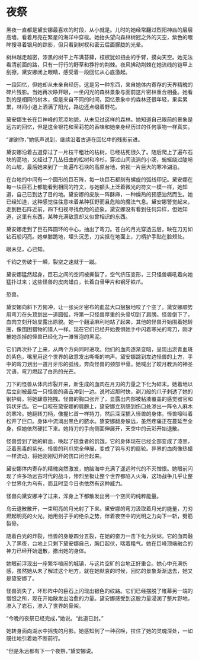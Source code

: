 # 夜祭



黑夜一直都是黛安娜最喜欢的时段，从小就是。儿时的她经常翻过烈阳神庙的层层高墙，看着月亮在繁星的海洋中穿梭。她抬头望向森林树冠之外的天空，紫色的眼眸搜寻着银月的踪影，但只看到树杈和密云后面朦胧的光晕。

树林越走越密，漆黑的树干上布满苔藓，枝杈犹如扭曲的手臂，摸向天空。她无法看清前面的路，只有一行行的野草和狰狞的荆棘。夜风拂动荆棘在她流线的铠甲上刮擦，黛安娜闭上眼睛，感受着一段回忆从心底激起。

一段回忆，但她却从未亲自经历。这是另一种东西，来自她体内寄存的天界精魄的碎片残影。当她再次睁开眼，一坐闪光的森林景象与面前这片密林重合相叠。她看到的是相同的树木，但是来自不同的时间，回忆景象中的森林还很年轻，果实累累，林间小道上洒满了阳光，路边还点缀着野花。

黛安娜生长在巨神峰的荒凉地貌，从未见过这样的森林。她知道自己眼前的景象是远古的回忆，但是这金银花和茉莉花的香味和她亲身经历过的任何事物一样真实。

“谢谢你，”她低声说到，继续沿着古道在回忆中的残影前进。

黛安娜沿着古道穿过了一片枝干粗壮的枯树，已经枯死很久了。随后爬上了遍布石块的高地，又经过了几丛扭曲的松树和冷杉，穿过山间流淌的小溪，蜿蜒绕过陡峭的山坡，最后她来到了一处遍布石块的高原台地，俯视一片巨大的寒冷湖泊。

在台地的中间有一个圆形的巨石阵，每一块巨石都刻有螺旋的弧线印记。黛安娜在每一块巨石上都能看到相同的符文，与她额头上泛着微光的符文一模一样，她知道，自己已到达了目的地。黛安娜的皮肤一阵酥麻，一种燥热的预感油然而生。她已经知道，这种感觉往往意味着某种狂野而且危险的魔法气息。黛安娜警觉起来，走到巨石阵近前，四下扫视寻找危险的迹象。黛安娜没有看到任何异样，但她知道，这里有东西，某种充满敌意却又似曾相识的东西。

黛安娜走到了巨石阵圆环的中心，抽出了弯刀。苍白的月光穿透云层，映在刀刃如钻石般闪亮。她单膝跪地，埋头沉思，刀尖抵在地面上，刀柄护手贴在脸颊处。

眼未见，心已知。

千钧之势破于一瞬，裂空之速就于一蹴。

黛安娜猛然起身，巨石之间的空间被撕裂了，空气挤压变形，三只怪兽嘶吼着向她猛扑过来；这些怪兽的皮肉蜡白，长着白骨甲片和钢牙铁爪。

恐兽。

黛安娜向斜下方俯冲，让一张尖牙密布的血盆大口狠狠地咬了个空了。黛安娜顺势用弯刀在头顶划出一道圆弧，将第一只怪兽厚重的头骨切到了肩膀。怪兽倒下了，血肉立刻开始显露出原貌。她一个翻滚麻利地站了起来，其他的怪兽开始围着她转圈，像围困猎物的猎人一样。现在它们已经开始畏惧她手中闪着寒光的弯刀，刚才被她杀掉的怪兽已经化为一滩冒泡的黑泥。

它们再次扑了上来，从两个方向同时进攻。他们的血肉逐渐变暗，呈现出淤青血斑的紫色，嘴里用这个世界的敌意发出嘶嘶的响声。黛安娜跳到左边怪兽的上方，手中的弯刀划出一道月牙形的弧线，奔向怪兽的颈部甲骨。她喊出了皎月教派的神圣咒语，弯刀燃起了白热的光芒。

刀下的怪兽从体内炸裂开来，新生成的血肉在月刃的力量之下化为碎末。她着地以后立刻被最后一只怪兽的袭击冲到一边。说时迟那时快，剃刀般的爪子刺透了她的钢护肩，将她肆意拖拽。怪兽的胸口张开了，显露出内部被粘液覆盖的感觉器官和钩状牙齿。它一口咬在黛安娜的肩膀上，黛安娜立刻感到伤口处渗出一阵令人麻木的寒冷。她翻转刀柄，像握匕首一样持刀，然后深深插入怪兽的身体。怪兽嚎叫着松开了巨口。身体中流淌出黑色的脓水。黛安娜翻身躲远，虽然疼痛正在蔓延至全身，但她依然硬扛下来。她持刀的手向侧面伸展开，天空中的云彩开始退散。

怪兽尝到了她的鲜血，唤起了掠食者的饥饿。它的身体现在已经全部变成了漆黑，泛着恶毒的紫光。怪兽的利爪完全伸展，变成了钩与刃的扇轮。异界的血肉像热蜡一样流动，将她刚刚切开的伤口闭合起来。

黛安娜体内寄存的精魄突然激发，她脑海中充满了遥远时代的不灭憎恨。她眼前闪现了许多场远古时代的战斗，惨烈至极让整个世界都陷入火海，这场战争几乎让整个世界化为乌有，而且时至今日也依然有这种威力。

怪兽向黛安娜冲了过来，浑身上下都散发出另一个空间的纯粹能量。

乌云退散散开，一束明亮的月光射了下来。黛安娜的弯刀汲取着月光的能量，刀刃燃起明亮的火光。她用刽子手的绝杀之势，伴着夜空中的光明之力向下一斩，劈筋裂骨。

随着白光的炸裂，怪兽的身躯四分五裂，在她的奋力一击下化为灰烬。它的血肉融入了黑夜，台地上只剩下黛安娜自己，胸口起伏，喘着粗气。她在巨峰顶端融合的神力已经开始退散，撤出她的身体。

她眼前浮现出一座繁华喧闹的城镇，与这片空旷的台地正好重合。她心中充满伤感，虽然她从未了解过这个地方。就在她默哀的时候，回忆的景象渐渐退去，她又是黛安娜了。

怪兽消失了，环形阵中的巨石上闪现出银色的纹路。它们已经摆脱了帷幕另一端的憎恨之所，现在开始散发出治愈的力量。黛安娜感受到这股力量浸润了整片野地，渗入了岩石，渗入了世界的骨架。

“今晚的夜祭已经完成，”她说。“此道已封。”

她转身面向湖水中摇曳的月影。她感知到了一种召唤，拉住了她的灵魂深处，一如既往地引着她不断前行。

“但是永远都有下一个夜祭，”黛安娜说。

